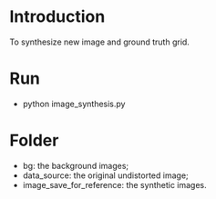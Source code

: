 # Introduction
To synthesize new image and ground truth grid.  
# Run
* python image_synthesis.py  
# Folder  
* bg: the background images;   
* data_source: the original undistorted image;   
* image_save_for_reference: the synthetic images.  
